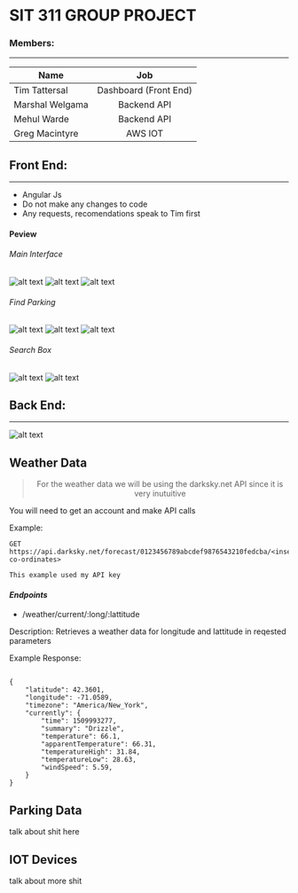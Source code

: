 # SIT 311 GROUP PROJECT
### Members: 
---
| Name     | Job          | 
| ------------- |:-------------:|
| Tim Tattersal      | Dashboard (Front End) | 
| Marshal Welgama    | Backend API      | 
| Mehul Warde | Backend API      | 
| Greg Macintyre | AWS IOT      | 

## Front End:
---
- Angular Js
- Do not make any changes to code
- Any requests, recomendations speak to Tim first 

#### Peview
###### Main Interface
![alt text](resources/gui-wireframes/Main%20Interface.png)
![alt text](resources/gui-wireframes/Main%20Interface%20(IoT%20Activity).png)
![alt text](resources/gui-wireframes/Main%20Interface%20(Settings).png)
###### Find Parking
![alt text](resources/gui-wireframes/Find%20a%20Park.png)
![alt text](resources/gui-wireframes/Find%20a%20Park%20(List%20View).png)
![alt text](resources/gui-wireframes/Find%20a%20Park%20(Individual%20Parks).png)
###### Search Box
![alt text](resources/gui-wireframes/Searchbox.png)
![alt text](resources/gui-wireframes/Searchbox%20(Advanced%20Search).png)


## Back End:
---
![alt text](flowchart.jpg)
## Weather Data

><center>For the weather data we will be using the darksky.net API since it is very inutuitive<center>


You will need to get an account and make API calls

Example: 

```
GET https://api.darksky.net/forecast/0123456789abcdef9876543210fedcba/<insert co-ordinates>

This example used my API key
```

#### *Endpoints*

- /weather/current/:long/:lattitude

Description: Retrieves a weather data for longitude and lattitude in reqested parameters

Example Response:

```

{
    "latitude": 42.3601,
    "longitude": -71.0589,
    "timezone": "America/New_York",
    "currently": {
        "time": 1509993277,
        "summary": "Drizzle",
        "temperature": 66.1,
        "apparentTemperature": 66.31,
        "temperatureHigh": 31.84,
        "temperatureLow": 28.63,
        "windSpeed": 5.59,
    }
}

```





## Parking Data
talk about shit here

## IOT Devices
talk about more shit







